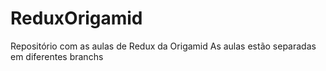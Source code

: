 # ReduxOrigamid
Repositório com as aulas de Redux da Origamid
As aulas estão separadas em diferentes branchs